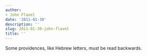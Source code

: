 ```yaml
---
author:
- John Flavel
date: '2011-01-30'
description: ''
slug: 2011-01-30-john-flavel
title: ''
---
```

Some providences, like Hebrew letters, must be read backwards.



